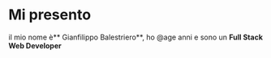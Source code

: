 # Mi presento

il mio nome è** Gianfilippo Balestriero**, ho @age anni e sono un **Full Stack Web Developer**
